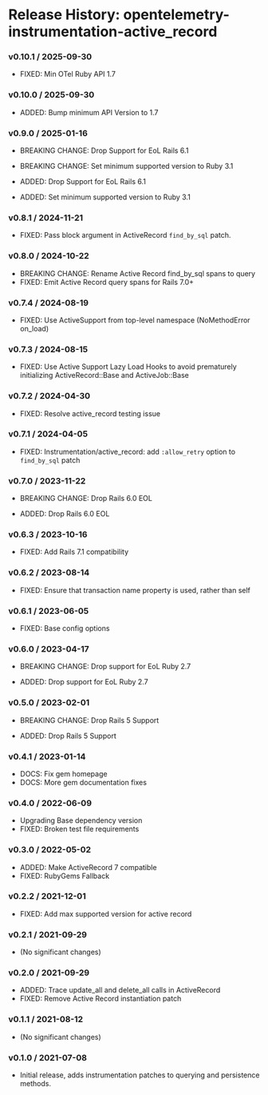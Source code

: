 # Release History: opentelemetry-instrumentation-active_record

### v0.10.1 / 2025-09-30

* FIXED: Min OTel Ruby API 1.7

### v0.10.0 / 2025-09-30

* ADDED: Bump minimum API Version to 1.7

### v0.9.0 / 2025-01-16

* BREAKING CHANGE: Drop Support for EoL Rails 6.1
* BREAKING CHANGE: Set minimum supported version to Ruby 3.1

* ADDED: Drop Support for EoL Rails 6.1
* ADDED: Set minimum supported version to Ruby 3.1

### v0.8.1 / 2024-11-21

* FIXED: Pass block argument in ActiveRecord `find_by_sql` patch.

### v0.8.0 / 2024-10-22

* BREAKING CHANGE: Rename Active Record find_by_sql spans to query
* FIXED: Emit Active Record query spans for Rails 7.0+

### v0.7.4 / 2024-08-19

* FIXED: Use ActiveSupport from top-level namespace (NoMethodError on_load)

### v0.7.3 / 2024-08-15

* FIXED: Use Active Support Lazy Load Hooks to avoid prematurely initializing ActiveRecord::Base and ActiveJob::Base

### v0.7.2 / 2024-04-30

* FIXED: Resolve active_record testing issue

### v0.7.1 / 2024-04-05

* FIXED: Instrumentation/active_record: add `:allow_retry` option to `find_by_sql` patch

### v0.7.0 / 2023-11-22

* BREAKING CHANGE: Drop Rails 6.0 EOL

* ADDED: Drop Rails 6.0 EOL

### v0.6.3 / 2023-10-16

* FIXED: Add Rails 7.1 compatibility

### v0.6.2 / 2023-08-14

* FIXED: Ensure that transaction name property is used, rather than self

### v0.6.1 / 2023-06-05

* FIXED: Base config options

### v0.6.0 / 2023-04-17

* BREAKING CHANGE: Drop support for EoL Ruby 2.7

* ADDED: Drop support for EoL Ruby 2.7

### v0.5.0 / 2023-02-01

* BREAKING CHANGE: Drop Rails 5 Support

* ADDED: Drop Rails 5 Support

### v0.4.1 / 2023-01-14

* DOCS: Fix gem homepage
* DOCS: More gem documentation fixes

### v0.4.0 / 2022-06-09

* Upgrading Base dependency version
* FIXED: Broken test file requirements

### v0.3.0 / 2022-05-02

* ADDED: Make ActiveRecord 7 compatible
* FIXED: RubyGems Fallback

### v0.2.2 / 2021-12-01

* FIXED: Add max supported version for active record

### v0.2.1 / 2021-09-29

* (No significant changes)

### v0.2.0 / 2021-09-29

* ADDED: Trace update_all and delete_all calls in ActiveRecord
* FIXED: Remove Active Record instantiation patch

### v0.1.1 / 2021-08-12

* (No significant changes)

### v0.1.0 / 2021-07-08

* Initial release, adds instrumentation patches to querying and persistence methods.
